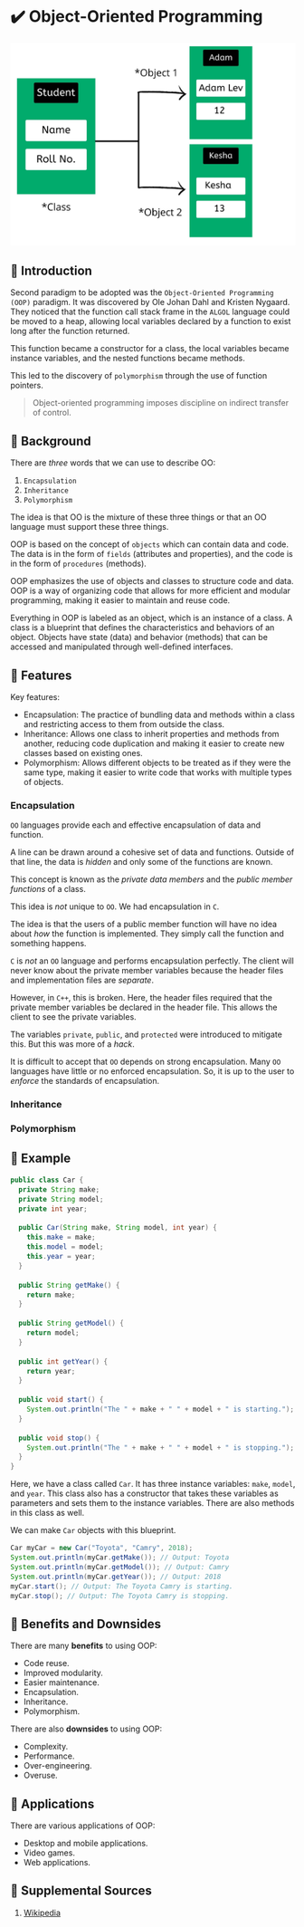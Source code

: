 # :heavy_check_mark: Object-Oriented Programming

![Image of object-oriented programming](../images/programming-paradigms/object-oriented-programming.png)

## :round_pushpin: Introduction
Second paradigm to be adopted was the `Object-Oriented Programming (OOP)` paradigm. It was discovered by Ole Johan Dahl and Kristen Nygaard. They noticed that the function call stack frame in the `ALGOL` language could be moved to a heap, allowing local variables declared by a function to exist long after the function returned.

This function became a constructor for a class, the local variables became instance variables, and the nested functions became methods.

This led to the discovery of `polymorphism` through the use of function pointers.

> Object-oriented programming imposes discipline on indirect transfer of control.

## :round_pushpin: Background
There are *three* words that we can use to describe OO:
1. `Encapsulation`
2. `Inheritance`
3. `Polymorphism`

The idea is that OO is the mixture of these three things or that an OO language must support these three things.

OOP is based on the concept of `objects` which can contain data and code. The data is in the form of `fields` (attributes and properties), and the code is in the form of `procedures` (methods).

OOP emphasizes the use of objects and classes to structure code and data. OOP is a way of organizing code that allows for more efficient and modular programming, making it easier to maintain and reuse code.

Everything in OOP is labeled as an object, which is an instance of a class. A class is a blueprint that defines the characteristics and behaviors of an object. Objects have state (data) and behavior (methods) that can be accessed and manipulated through well-defined interfaces.

## :round_pushpin: Features
Key features:
- Encapsulation: The practice of bundling data and methods within a class and restricting access to them from outside the class.
- Inheritance: Allows one class to inherit properties and methods from another, reducing code duplication and making it easier to create new classes based on existing ones.
- Polymorphism: Allows different objects to be treated as if they were the same type, making it easier to write code that works with multiple types of objects.

### Encapsulation
`OO` languages provide each and effective encapsulation of data and function.

A line can be drawn around a cohesive set of data and functions. Outside of that line, the data is *hidden* and only some of the functions are known.

This concept is known as the *private data members* and the *public member functions* of a class.

This idea is *not* unique to `OO`. We had encapsulation in `C`.

The idea is that the users of a public member function will have no idea about *how* the function is implemented. They simply call the function and something happens.

`C` is *not* an `OO` language and performs encapsulation perfectly. The client will never know about the private member variables because the header files and implementation files are *separate*.

However, in `C++`, this is broken. Here, the header files required that the private member variables be declared in the header file. This allows the client to see the private variables.

The variables `private`, `public`, and `protected` were introduced to mitigate this. But this was more of a *hack*.

It is difficult to accept that `OO` depends on strong encapsulation. Many `OO` languages have little or no enforced encapsulation. So, it is up to the user to *enforce* the standards of encapsulation.

### Inheritance

### Polymorphism

## :round_pushpin: Example
```java
public class Car {
  private String make;
  private String model;
  private int year;

  public Car(String make, String model, int year) {
    this.make = make;
    this.model = model;
    this.year = year;
  }

  public String getMake() {
    return make;
  }

  public String getModel() {
    return model;
  }

  public int getYear() {
    return year;
  }

  public void start() {
    System.out.println("The " + make + " " + model + " is starting.");
  }

  public void stop() {
    System.out.println("The " + make + " " + model + " is stopping.");
  }
}
```

Here, we have a class called `Car`. It has three instance variables: `make`, `model`, and `year`. This class also has a constructor that takes these variables as parameters and sets them to the instance variables. There are also methods in this class as well.

We can make `Car` objects with this blueprint.

```java
Car myCar = new Car("Toyota", "Camry", 2018);
System.out.println(myCar.getMake()); // Output: Toyota
System.out.println(myCar.getModel()); // Output: Camry
System.out.println(myCar.getYear()); // Output: 2018
myCar.start(); // Output: The Toyota Camry is starting.
myCar.stop(); // Output: The Toyota Camry is stopping.
```

## :round_pushpin: Benefits and Downsides
There are many **benefits** to using OOP:
- Code reuse.
- Improved modularity.
- Easier maintenance.
- Encapsulation.
- Inheritance.
- Polymorphism.

There are also **downsides** to using OOP:
- Complexity.
- Performance.
- Over-engineering.
- Overuse.

## :round_pushpin: Applications
There are various applications of OOP:
- Desktop and mobile applications.
- Video games.
- Web applications.

## :round_pushpin: Supplemental Sources
1. [Wikipedia](https://en.wikipedia.org/wiki/Object-oriented_programming)
